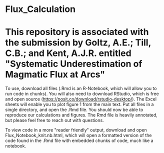 # Flux_Calculation

# This repository is associated with the submission by Goltz, A.E.; Till, C.B.; and Kent, A.J.R. entitled "Systematic Underestimation of Magmatic Flux at Arcs"

To use, download all files (.Rmd is an R-Notebook, which will allow you to run code in chunks). You will also need to download RStudio, which is free and open source (https://posit.co/download/rstudio-desktop/). The Excel sheets will enable you to plot figure 1 from the main text. Put all files in a single directory, and open the .Rmd file. You should now be able to reproduce our calculations and figures. The Rmd file is heavily annotated, but please feel free to reach out with questions.

To view code in a more "reader friendly" output, download and open Flux_Notebook_knit.nb.html, which will open a formatted version of the code found in the .Rmd file with embedded chunks of code, much like a notebook.
